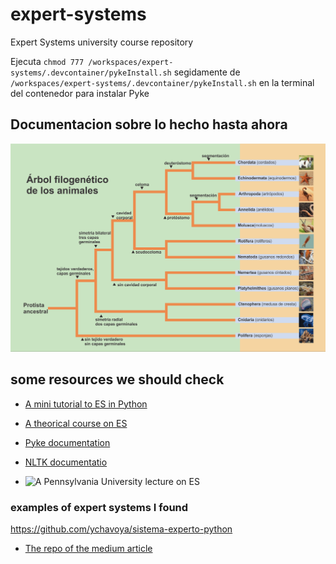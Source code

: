 # expert-systems
Expert Systems university course repository

Ejecuta  `chmod 777 /workspaces/expert-systems/.devcontainer/pykeInstall.sh` 
segidamente de `/workspaces/expert-systems/.devcontainer/pykeInstall.sh` en 
la terminal del contenedor para instalar Pyke

## Documentacion sobre lo hecho hasta ahora

![documentacion sobre lo hecho hasta ahora](image.png)

## some resources we should check

- [A mini tutorial to ES in Python](https://medium.com/a-42-journey/expert-systems-how-to-implement-a-backward-chaining-resolver-in-python-bf7d8924f72f)

- [A theorical course on ES](https://u-aizu.ac.jp/~jblake/course_expert/expert_unit_02.html)

- [Pyke documentation](https://pyke.sourceforge.net/index.html)

- [NLTK documentatio](https://www.nltk.org/index.html)

- ![A Pennsylvania University lecture on ES](https://youtu.be/mzsk5_EmZq8?si=Khtx5JnPF_GCC22B)

### examples of expert systems I found 

https://github.com/ychavoya/sistema-experto-python

- [The repo of the medium article](https://github.com/jterrazz/42-expert-system)
